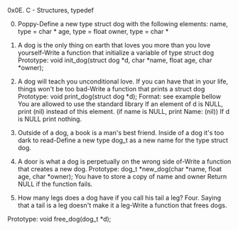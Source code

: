 0x0E. C - Structures, typedef

0. Poppy-Define a new type struct dog with the following elements:
name, type = char *
age, type = float
owner, type = char *

1. A dog is the only thing on earth that loves you more than you love yourself-Write a function that initialize a variable of type struct dog
Prototype: void init_dog(struct dog *d, char *name, float age, char *owner);

2. A dog will teach you unconditional love. If you can have that in your life, things won't be too bad-Write a function that prints a struct dog
Prototype: void print_dog(struct dog *d);
Format: see example bellow
You are allowed to use the standard library
If an element of d is NULL, print (nil) instead of this element. (if name is NULL, print Name: (nil))
If d is NULL print nothing.

3. Outside of a dog, a book is a man's best friend. Inside of a dog it's too dark to read-Define a new type dog_t as a new name for the type struct dog.

4. A door is what a dog is perpetually on the wrong side of-Write a function that creates a new dog.
Prototype: dog_t *new_dog(char *name, float age, char *owner);
You have to store a copy of name and owner
Return NULL if the function fails.

5. How many legs does a dog have if you call his tail a leg? Four. Saying that a tail is a leg doesn't make it a leg-Write a function that frees dogs.



Prototype: void free_dog(dog_t *d);
